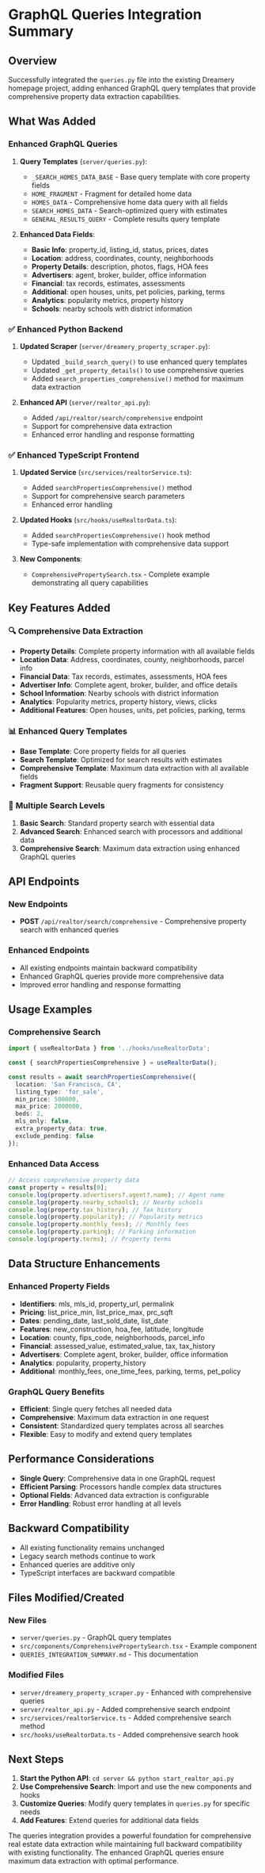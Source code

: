 # GraphQL Queries Integration Summary

## Overview

Successfully integrated the `queries.py` file into the existing Dreamery homepage project, adding enhanced GraphQL query templates that provide comprehensive property data extraction capabilities.

## What Was Added

### **Enhanced GraphQL Queries**

1. **Query Templates** (`server/queries.py`):
   - `_SEARCH_HOMES_DATA_BASE` - Base query template with core property fields
   - `HOME_FRAGMENT` - Fragment for detailed home data
   - `HOMES_DATA` - Comprehensive home data query with all fields
   - `SEARCH_HOMES_DATA` - Search-optimized query with estimates
   - `GENERAL_RESULTS_QUERY` - Complete results query template

2. **Enhanced Data Fields**:
   - **Basic Info**: property_id, listing_id, status, prices, dates
   - **Location**: address, coordinates, county, neighborhoods
   - **Property Details**: description, photos, flags, HOA fees
   - **Advertisers**: agent, broker, builder, office information
   - **Financial**: tax records, estimates, assessments
   - **Additional**: open houses, units, pet policies, parking, terms
   - **Analytics**: popularity metrics, property history
   - **Schools**: nearby schools with district information

### ✅ **Enhanced Python Backend**

1. **Updated Scraper** (`server/dreamery_property_scraper.py`):
   - Updated `_build_search_query()` to use enhanced query templates
   - Updated `_get_property_details()` to use comprehensive queries
   - Added `search_properties_comprehensive()` method for maximum data extraction

2. **Enhanced API** (`server/realtor_api.py`):
   - Added `/api/realtor/search/comprehensive` endpoint
   - Support for comprehensive data extraction
   - Enhanced error handling and response formatting

### ✅ **Enhanced TypeScript Frontend**

1. **Updated Service** (`src/services/realtorService.ts`):
   - Added `searchPropertiesComprehensive()` method
   - Support for comprehensive search parameters
   - Enhanced error handling

2. **Updated Hooks** (`src/hooks/useRealtorData.ts`):
   - Added `searchPropertiesComprehensive()` hook method
   - Type-safe implementation with comprehensive data support

3. **New Components**:
   - `ComprehensivePropertySearch.tsx` - Complete example demonstrating all query capabilities

## Key Features Added

### 🔍 **Comprehensive Data Extraction**
- **Property Details**: Complete property information with all available fields
- **Location Data**: Address, coordinates, county, neighborhoods, parcel info
- **Financial Data**: Tax records, estimates, assessments, HOA fees
- **Advertiser Info**: Complete agent, broker, builder, and office details
- **School Information**: Nearby schools with district information
- **Analytics**: Popularity metrics, property history, views, clicks
- **Additional Features**: Open houses, units, pet policies, parking, terms

### 📊 **Enhanced Query Templates**
- **Base Template**: Core property fields for all queries
- **Search Template**: Optimized for search results with estimates
- **Comprehensive Template**: Maximum data extraction with all available fields
- **Fragment Support**: Reusable query fragments for consistency

### 🎯 **Multiple Search Levels**
1. **Basic Search**: Standard property search with essential data
2. **Advanced Search**: Enhanced search with processors and additional data
3. **Comprehensive Search**: Maximum data extraction using enhanced GraphQL queries

## API Endpoints

### New Endpoints
- **POST** `/api/realtor/search/comprehensive` - Comprehensive property search with enhanced queries

### Enhanced Endpoints
- All existing endpoints maintain backward compatibility
- Enhanced GraphQL queries provide more comprehensive data
- Improved error handling and response formatting

## Usage Examples

### Comprehensive Search
```typescript
import { useRealtorData } from '../hooks/useRealtorData';

const { searchPropertiesComprehensive } = useRealtorData();

const results = await searchPropertiesComprehensive({
  location: 'San Francisco, CA',
  listing_type: 'for_sale',
  min_price: 500000,
  max_price: 2000000,
  beds: 2,
  mls_only: false,
  extra_property_data: true,
  exclude_pending: false
});
```

### Enhanced Data Access
```typescript
// Access comprehensive property data
const property = results[0];
console.log(property.advertisers?.agent?.name); // Agent name
console.log(property.nearby_schools); // Nearby schools
console.log(property.tax_history); // Tax history
console.log(property.popularity); // Popularity metrics
console.log(property.monthly_fees); // Monthly fees
console.log(property.parking); // Parking information
console.log(property.terms); // Property terms
```

## Data Structure Enhancements

### Enhanced Property Fields
- **Identifiers**: mls, mls_id, property_url, permalink
- **Pricing**: list_price_min, list_price_max, prc_sqft
- **Dates**: pending_date, last_sold_date, list_date
- **Features**: new_construction, hoa_fee, latitude, longitude
- **Location**: county, fips_code, neighborhoods, parcel_info
- **Financial**: assessed_value, estimated_value, tax, tax_history
- **Advertisers**: Complete agent, broker, builder, office information
- **Analytics**: popularity, property_history
- **Additional**: monthly_fees, one_time_fees, parking, terms, pet_policy

### GraphQL Query Benefits
- **Efficient**: Single query fetches all needed data
- **Comprehensive**: Maximum data extraction in one request
- **Consistent**: Standardized query templates across all searches
- **Flexible**: Easy to modify and extend query templates

## Performance Considerations

- **Single Query**: Comprehensive data in one GraphQL request
- **Efficient Parsing**: Processors handle complex data structures
- **Optional Fields**: Advanced data extraction is configurable
- **Error Handling**: Robust error handling at all levels

## Backward Compatibility

- All existing functionality remains unchanged
- Legacy search methods continue to work
- Enhanced queries are additive only
- TypeScript interfaces are backward compatible

## Files Modified/Created

### New Files
- `server/queries.py` - GraphQL query templates
- `src/components/ComprehensivePropertySearch.tsx` - Example component
- `QUERIES_INTEGRATION_SUMMARY.md` - This documentation

### Modified Files
- `server/dreamery_property_scraper.py` - Enhanced with comprehensive queries
- `server/realtor_api.py` - Added comprehensive search endpoint
- `src/services/realtorService.ts` - Added comprehensive search method
- `src/hooks/useRealtorData.ts` - Added comprehensive search hook

## Next Steps

1. **Start the Python API**: `cd server && python start_realtor_api.py`
2. **Use Comprehensive Search**: Import and use the new components and hooks
3. **Customize Queries**: Modify query templates in `queries.py` for specific needs
4. **Add Features**: Extend queries for additional data fields

The queries integration provides a powerful foundation for comprehensive real estate data extraction while maintaining full backward compatibility with existing functionality. The enhanced GraphQL queries ensure maximum data extraction with optimal performance.
